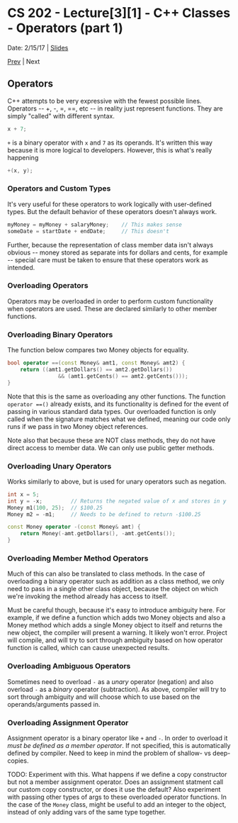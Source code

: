 # CS 202 - Lecture[3][1] - C++ Classes - Operators (part 1)
Date: 2/15/17 | [Slides](../slides/CS202_Lecture8_[C++_Classes-Operator(s)_(Pt.1)]_02.15.pdf)

[Prev](./lecture_3_0.md) | Next

## Operators
C++ attempts to be very expressive with the fewest possible lines.
Operators -- +, -, =, ==, etc -- in reality just represent functions.
They are simply "called" with different syntax.

```cpp
x + 7;
```

`+` is a binary operator with `x` and `7` as its operands. It's written
this way because it is more logical to developers. However, this is
what's really happening

```cpp
+(x, y);
```

### Operators and Custom Types
It's very useful for these operators to work logically with user-defined
types. But the default behavior of these operators doesn't always work.

```cpp
myMoney = myMoney + salaryMoney;    // This makes sense
someDate = startDate + endDate;     // This doesn't
```

Further, because the representation of class member data isn't always
obvious -- money stored as separate ints for dollars and cents, for
example -- special care must be taken to ensure that these operators
work as intended.

### Overloading Operators
Operators may be overloaded in order to perform custom functionality
when operators are used. These are declared similarly to other member
functions.

### Overloading Binary Operators

The function below compares two Money objects for equality.
```cpp
bool operator ==(const Money& amt1, const Money& amt2) {
    return ((amt1.getDollars() == amt2.getDollars())
                && (amt1.getCents() == amt2.getCents()));
}
```

Note that this is the same as overloading any other functions. The
function `operator ==()` already exists, and its functionality is defined
for the event of passing in various standard data types. Our overloaded
function is only called when the signature matches what we defined,
meaning our code only runs if we pass in two Money object references.

Note also that because these are NOT class methods, they do not have
direct access to member data. We can only use public getter methods.

### Overloading Unary Operators
Works similarly to above, but is used for unary operators such as
negation.

```cpp
int x = 5;
int y = -x;         // Returns the negated value of x and stores in y
Money m1(100, 25);  // $100.25
Money m2 = -m1;     // Needs to be defined to return -$100.25
```

```cpp
const Money operator -(const Money& amt) {
    return Money(-amt.getDollars(), -amt.getCents());
}
```

### Overloading Member Method Operators
Much of this can also be translated to class methods. In the case of
overloading a binary operator such as addition as a class method,
we only need to pass in a single other class object, because the object
on which we're invoking the method already has access to itself.

Must be careful though, because it's easy to introduce ambiguity here.
For example, if we define a function which adds two Money objects and
also a Money method which adds a single Money object to itself and
returns the new object, the compiler will present a warning. It likely
won't error. Project will compile, and will try to sort through ambiguity
based on how operator function is called, which can cause unexpected
results.

### Overloading Ambiguous Operators
Sometimes need to overload `-` as a *unary* operator (negation) and
also overload `-` as a *binary* operator (subtraction). As above,
compiler will try to sort through ambiguity and will choose which to use
based on the operands/arguments passed in.

### Overloading Assignment Operator
Assignment operator is a binary operator like `+` and `-`. In order to
overload it *must be defined as a member operator*. If not specified,
this is automatically defined by compiler. Need to keep in mind the
problem of shallow- vs deep-copies.

TODO: Experiment with this. What happens if we define a copy constructor
but not a member assignment operator. Does an assignment statment call
our custom copy constructor, or does it use the default? Also experiment
with passing other types of args to these overloaded operator functions.
In the case of the `Money` class, might be useful to add an integer to
the object, instead of only adding vars of the same type together.